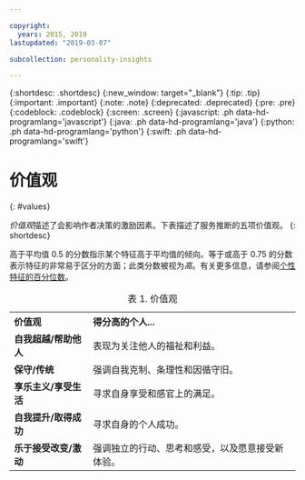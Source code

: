 ```yaml
---

copyright:
  years: 2015, 2019
lastupdated: "2019-03-07"

subcollection: personality-insights

---
```


{:shortdesc: .shortdesc}
{:new_window: target="_blank"}
{:tip: .tip}
{:important: .important}
{:note: .note}
{:deprecated: .deprecated}
{:pre: .pre}
{:codeblock: .codeblock}
{:screen: .screen}
{:javascript: .ph data-hd-programlang='javascript'}
{:java: .ph data-hd-programlang='java'}
{:python: .ph data-hd-programlang='python'}
{:swift: .ph data-hd-programlang='swift'}

# 价值观
{: #values}

*价值观*描述了会影响作者决策的激励因素。下表描述了服务推断的五项价值观。
{: shortdesc}

高于平均值 0.5 的分数指示某个特征高于平均值的倾向。等于或高于 0.75 的分数表示特征的非常易于区分的方面；此类分数被视为*高*。有关更多信息，请参阅[个性特征的百分位数](/docs/services/personality-insights?topic=personality-insights-numeric#percentiles)。

<table>
  <caption>表 1. 价值观</caption>
  <tr>
    <th style="text-align:left">价值观</th>
    <th style="text-align:left">得分高的个人...</th>
  </tr>
  <tr>
    <td><strong>自我超越/帮助他人</strong></td>
    <td>表现为关注他人的福祉和利益。</td>
  </tr>
  <tr>
    <td><strong>保守/传统</strong></td>
    <td>强调自我克制、条理性和因循守旧。</td>
  </tr>
  <tr>
    <td><strong>享乐主义/享受生活</strong></td>
    <td>寻求自身享受和感官上的满足。</td>
  </tr>
  <tr>
    <td><strong>自我提升/取得成功</strong></td>
    <td>寻求自身的个人成功。</td>
  </tr>
  <tr>
    <td><strong>乐于接受改变/激动</strong></td>
    <td>强调独立的行动、思考和感受，以及愿意接受新体验。</td>
  </tr>
</table>
